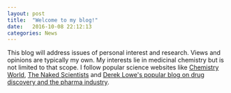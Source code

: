 ```yaml
---
layout: post
title:  "Welcome to my blog!"
date:   2016-10-08 22:12:13
categories: News
---
```


This blog will address issues of personal interest and research. Views and opinions are typically my own. 
My interests lie in medicinal chemistry but is not limited to that scope. I follow popular science websites like <a href="https://www.chemistryworld.com/" target="_blank">Chemistry World</a>, <a href="https://www.thenakedscientists.com/" target="_blank">The Naked Scientists</a> and <a href="http://blogs.sciencemag.org/pipeline/" target="_blank">Derek Lowe's popular blog on drug discovery and the pharma industry</a>.
